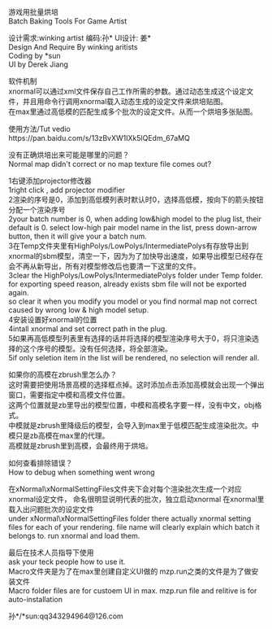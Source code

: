 游戏用批量烘培<br>
Batch Baking Tools For Game Artist<br>

<p>
设计需求:winking artist 编码:孙* UI设计: 姜*<br>
Design And Require By winking aritists<br>
Coding by *sun<br>
UI by Derek Jiang<br>
</p>

<p>
软件机制<br>
xnormal可以通过xml文件保存自己工作所需的参数。通过动态生成这个设定文件，并且用命令行调用xnormal载入动态生成的设定文件来烘培贴图。<br>
在max里通过高低模的匹配生成多个批次的设定文件。从而一个烘培多张贴图。<br>
</p>

<p>
使用方法/Tut vedio<br>
https://pan.baidu.com/s/13zBvXW1IXk5lQEdm_67aMQ<br>
</p>

<p>
没有正确烘培出来可能是哪里的问题？<br>
Normal map didn't correct or no map texture file comes out?<br>
</p>

<p>
1右键添加projector修改器<br>
1right click , add projector modifier<br>
2渲染的序号是0，添加到高低模列表时默认时0，选择高低模，按向下的箭头按钮分配一个渲染序号<br>
2your batch number is 0, when adding low&high model to the plug list, their default is 0. select low-high pair model name in the list, press down-arrow button, then it will give your a batch num.<br>
3在Temp文件夹里有HighPolys/LowPolys/IntermediatePolys有存放导出到xnormal的sbm模型，清空一下，因为为了加快导出速度，如果导出模型已经存在会不再从新导出，所有对模型修改后也要清一下这里的文件。<br>
3clear the HighPolys/LowPolys/IntermediatePolys folder under Temp folder. for exporting speed reason, already exists sbm file will not be exported again. <br>
	so clear it when you modify you model or you find normal map not correct caused by wrong low & high model setup.<br>
4安装设置好xnormal的位置<br>
4intall xnormal and set correct path in the plug.<br>
5如果再高低模型列表里有选择的话并将选择的模型渲染序号大于0，将只渲染选择的这个序号的模型。没有任何选择，将全部渲染。<br>
5if only seletion item in the list will be rendered, no selection will render all.<br>
</p>


<p>
如果你的高模在zbrush里怎么办？<br>
这时需要把使用场景高模的选择框点掉。这时添加点击添加高模就会出现一个弹出窗口，需要指定中模和高模文件位置。<br>
这两个位置就是zb里导出的模型位置，中模和高模名字要一样，没有中文，obj格式。<br>
中模就是zbrush里降级后的模型，会导入到max里于低模匹配生成渲染批次。中模只是zb高模在max里的代理。<br>
高模就是zbrush里到高模，会最终用于烘培。<br>
</p>

<p>
如何查看排除错误？<br>
How to debug when something went wrong<br>

在xNormal\xNormalSettingFiles文件夹下会对每个渲染批次生成一个对应xnormal设定文件， 命名很明显说明代表的批次，独立启动xnormal 在xnormal里载入出问题批次的设定文件<br>
under xNormal\xNormalSettingFiles folder there actually xnormal setting files for each of your rendering. file name will clearly explain which batch it belongs to. run xnormal and load them.<br>
</p>

<p>
最后在技术人员指导下使用<br>
ask your teck people  how to use it.<br>
Macro文件夹是为了在max里创建自定义UI做的 mzp.run之类的文件是为了做安装文件<br>
Macro folder files are for custoem UI in max. mzp.run file and relitive is for auto-installation<br>
</p>

<p>
孙*/*sun:qq343294964@126.com
</p>

